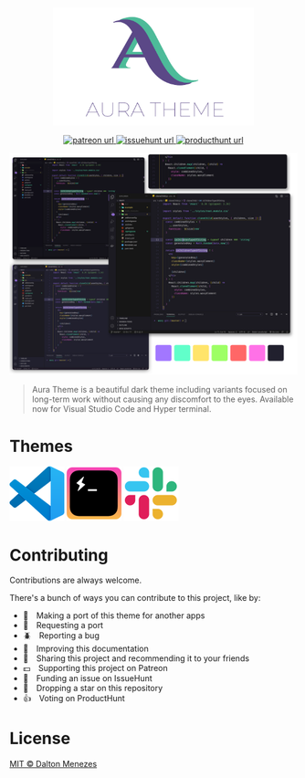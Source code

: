 <p align="center">
  <img src="https://github.com/daltonmenezes/assets/blob/master/images/aura-theme/heading.png?raw=true" alt="Aura Theme" width="70%" />
</p>

<p align="center">
  <!-- Patreon -->
  <a href="https://www.patreon.com/daltonmenezes">
    <img alt="patreon url" src="https://img.shields.io/badge/support%20on-patreon-1C1E26?style=for-the-badge&labelColor=1C1E26&color=4dbb99">
  </a>

  <!-- IssueHunt -->
  <a href="https://issuehunt.io/r/daltonmenezes/aura-theme">
    <img alt="issuehunt url" src="https://img.shields.io/badge/fund%20issues-issuehunt-1C1E26?style=for-the-badge&labelColor=1C1E26&color=4dbb99">
  </a>

  <!-- ProductHunt -->
  <a href="https://www.producthunt.com/posts/aura-theme">
    <img alt="producthunt url" src="https://img.shields.io/badge/vote%20on-producthunt-1C1E26?style=for-the-badge&labelColor=1C1E26&color=4dbb99">
  </a>
</p>

<p align="center">
  <img alt="preview" src="https://github.com/daltonmenezes/assets/blob/master/images/aura-theme/preview.png?raw=true" >
</p>

> Aura Theme is a beautiful dark theme including variants focused on long-term work without causing any discomfort to the eyes.
Available now for Visual Studio Code and Hyper terminal.

# Themes
[![vscode](https://github.com/daltonmenezes/assets/blob/master/images/icons/vscode.png?raw=true)](https://github.com/daltonmenezes/aura-theme/tree/master/packages/vscode)
[![hyper](https://github.com/daltonmenezes/assets/blob/master/images/icons/hyper.png?raw=true)](https://github.com/daltonmenezes/aura-theme/tree/master/packages/hyper-terminal)
[![hyper](https://github.com/daltonmenezes/assets/blob/master/images/icons/slack.png?raw=true)](https://github.com/daltonmenezes/aura-theme/tree/master/packages/slack)

# Contributing
Contributions are always welcome.

There's a bunch of ways you can contribute to this project, like by:
- :electric_plug: Making a port of this theme for another apps
- :wave: Requesting a port
- :beetle: Reporting a bug
- :page_facing_up: Improving this documentation
- :rotating_light: Sharing this project and recommending it to your friends
- :dollar: Supporting this project on Patreon
- :bug: Funding an issue on IssueHunt
- :star2: Dropping a star on this repository
- :thumbsup: Voting on ProductHunt

# License
[MIT © Dalton Menezes](https://github.com/daltonmenezes/aura-theme/blob/master/LICENSE)
